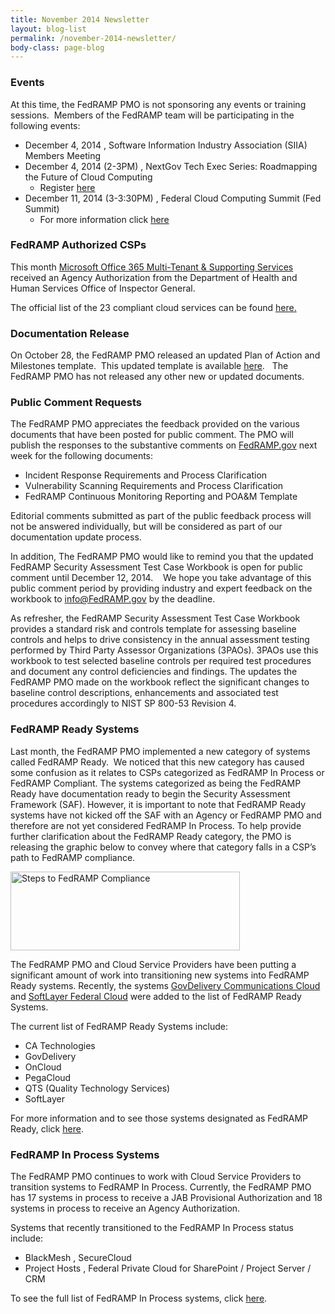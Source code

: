 ```yaml
---
title: November 2014 Newsletter
layout: blog-list
permalink: /november-2014-newsletter/
body-class: page-blog
---
```


### Events

At this time, the FedRAMP PMO is not sponsoring any events or training sessions.  Members of the FedRAMP team will be participating in the following events:

  * December 4, 2014 , Software Information Industry Association (SIIA) Members Meeting
  * December 4, 2014 (2-3PM) , NextGov Tech Exec Series: Roadmapping the Future of Cloud Computing
      * Register [here](http://www.eventbrite.com/e/roadmapping-the-future-of-cloud-computing-tickets-14050765217)
  * December 11, 2014 (3-3:30PM) , Federal Cloud Computing Summit (Fed Summit)
      * For more information click [here](http://www.fedsummits.com/cloud/)

### FedRAMP Authorized CSPs

This month [Microsoft Office 365 Multi-Tenant & Supporting Services](https://www.fedramp.gov/marketplace/compliant-systems/microsoft-office-365-multi-tenant-supporting-services-including-azure-active-directory-leverageing-microsoft-azure-and-cloud-infrastructure/) received an Agency Authorization from the Department of Health and Human Services Office of Inspector General.

The official list of the 23 compliant cloud services can be found [here](https://www.fedramp.gov/marketplace/compliant-systems/)[.](http://cloud.cio.gov/fedramp/cloud-systems)

### Documentation Release

On October 28, the FedRAMP PMO released an updated Plan of Action and Milestones template.  This updated template is available [here](https://s3.amazonaws.com/sitesusa/wp-content/uploads/sites/482/2015/03/POAM-POAM-Templates_100914.xlsm).   The FedRAMP PMO has not released any other new or updated documents.

### Public Comment Requests

The FedRAMP PMO appreciates the feedback provided on the various documents that have been posted for public comment. The PMO will publish the responses to the substantive comments on [FedRAMP.gov](https://www.fedramp.gov) next week for the following documents:

  * Incident Response Requirements and Process Clarification
  * Vulnerability Scanning Requirements and Process Clarification
  * FedRAMP Continuous Monitoring Reporting and POA&M Template

Editorial comments submitted as part of the public feedback process will not be answered individually, but will be considered as part of our documentation update process.

In addition, The FedRAMP PMO would like to remind you that the updated FedRAMP Security Assessment Test Case Workbook is open for public comment until December 12, 2014.    We hope you take advantage of this public comment period by providing industry and expert feedback on the workbook to <info@FedRAMP.gov> by the deadline.

As refresher, the FedRAMP Security Assessment Test Case Workbook provides a standard risk and controls template for assessing baseline controls and helps to drive consistency in the annual assessment testing performed by Third Party Assessor Organizations (3PAOs). 3PAOs use this workbook to test selected baseline controls per required test procedures and document any control deficiencies and findings. The updates the FedRAMP PMO made on the workbook reflect the significant changes to baseline control descriptions, enhancements and associated test procedures accordingly to NIST SP 800-53 Revision 4.

### FedRAMP Ready Systems

Last month, the FedRAMP PMO implemented a new category of systems called FedRAMP Ready.  We noticed that this new category has caused some confusion as it relates to CSPs categorized as FedRAMP In Process or FedRAMP Compliant. The systems categorized as being the FedRAMP Ready have documentation ready to begin the Security Assessment Framework (SAF). However, it is important to note that FedRAMP Ready systems have not kicked off the SAF with an Agency or FedRAMP PMO and therefore are not yet considered FedRAMP In Process. To help provide further clarification about the FedRAMP Ready category, the PMO is releasing the graphic below to convey where that category falls in a CSP’s path to FedRAMP compliance.

[<img class=" wp-image-10082 aligncenter" src="https://s3.amazonaws.com/sitesusa/wp-content/uploads/sites/482/2015/02/Steps-to-FedRAMP-Compliance-300x103.png" alt="Steps to FedRAMP Compliance" width="367" height="126" srcset="https://s3.amazonaws.com/sitesusa/wp-content/uploads/sites/482/2015/02/Steps-to-FedRAMP-Compliance-300x103.png 300w, https://s3.amazonaws.com/sitesusa/wp-content/uploads/sites/482/2015/02/Steps-to-FedRAMP-Compliance-1024x352.png 1024w" sizes="(max-width: 367px) 100vw, 367px" />](https://s3.amazonaws.com/sitesusa/wp-content/uploads/sites/482/2015/02/Steps-to-FedRAMP-Compliance.png)

The FedRAMP PMO and Cloud Service Providers have been putting a significant amount of work into transitioning new systems into FedRAMP Ready systems. Recently, the systems [GovDelivery Communications Cloud](https://www.fedramp.gov/?p=15112) and [SoftLayer Federal Cloud](https://www.fedramp.gov/?p=15312) were added to the list of FedRAMP Ready Systems.

The current list of FedRAMP Ready Systems include:

  * CA Technologies
  * GovDelivery
  * OnCloud
  * PegaCloud
  * QTS (Quality Technology Services)
  * SoftLayer

For more information and to see those systems designated as FedRAMP Ready, click [here](https://www.fedramp.gov/marketplace/fedramp-ready-systems/).

### FedRAMP In Process Systems

The FedRAMP PMO continues to work with Cloud Service Providers to transition systems to FedRAMP In Process. Currently, the FedRAMP PMO has 17 systems in process to receive a JAB Provisional Authorization and 18 systems in process to receive an Agency Authorization.

Systems that recently transitioned to the FedRAMP In Process status include:

  * BlackMesh , SecureCloud
  * Project Hosts , Federal Private Cloud for SharePoint / Project Server / CRM

To see the full list of FedRAMP In Process systems, click [here](https://www.fedramp.gov/marketplace/in-process-systems/).
